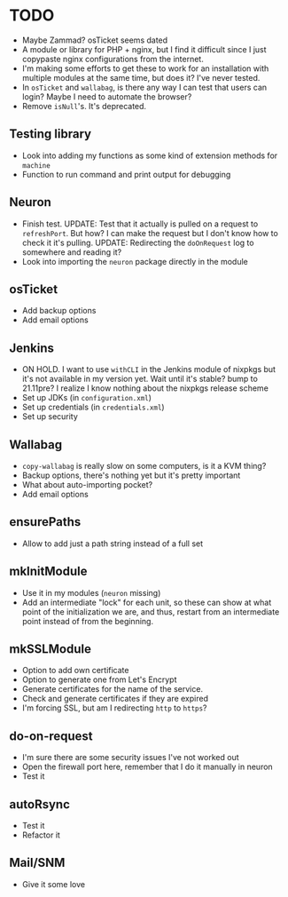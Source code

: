 # TODO
* Maybe Zammad? osTicket seems dated
* A module or library for PHP + nginx, but I find it difficult since I just copypaste nginx configurations from the internet.
* I'm making some efforts to get these to work for an installation with multiple modules at the same time, but does it? I've never tested.
* In `osTicket` and `wallabag`, is there any way I can test that users can login? Maybe I need to automate the browser?
* Remove `isNull`'s. It's deprecated.

## Testing library
* Look into adding my functions as some kind of extension methods for `machine`
* Function to run command and print output for debugging

## Neuron
* Finish test. UPDATE: Test that it actually is pulled on a request to `refreshPort`. But how? I can make the request but I don't know how to check it it's pulling. UPDATE: Redirecting the `doOnRequest` log to somewhere and reading it?
* Look into importing the `neuron` package directly in the module

## osTicket
* Add backup options
* Add email options

## Jenkins
* ON HOLD. I want to use `withCLI` in the Jenkins module of nixpkgs but it's not available in my version yet. Wait until it's stable? bump to 21.11pre? I realize I know nothing about the nixpkgs release scheme
* Set up JDKs (in `configuration.xml`)
* Set up credentials (in `credentials.xml`)
* Set up security

## Wallabag
* `copy-wallabag` is really slow on some computers, is it a KVM thing?
* Backup options, there's nothing yet but it's pretty important
* What about auto-importing pocket?
* Add email options

## ensurePaths
* Allow to add just a path string instead of a full set

## mkInitModule
* Use it in my modules (`neuron` missing)
* Add an intermediate "lock" for each unit, so these can show at what point of the initialization we are, and thus, restart from an intermediate point instead of from the beginning.

## mkSSLModule
* Option to add own certificate
* Option to generate one from Let's Encrypt
* Generate certificates for the name of the service.
* Check and generate certificates if they are expired
* I'm forcing SSL, but am I redirecting `http` to `https`?

## do-on-request
* I'm sure there are some security issues I've not worked out
* Open the firewall port here, remember that I do it manually in neuron
* Test it

## autoRsync
* Test it
* Refactor it

## Mail/SNM
* Give it some love
